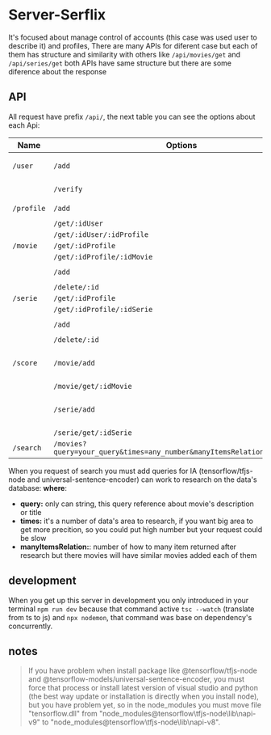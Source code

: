# Server-Serflix

It's focused about manage control of accounts (this case was used user to describe it) and profiles, There are many APIs for diferent case but each of them has structure and similarity with others like ``/api/movies/get`` and ``/api/series/get`` both APIs have same structure but 
there are some diference about the response

## API

All request have prefix ``/api/``, the next table you can see the options about each Api: 

| Name | Options | Parameters|
|----------|---------|-----------|
| ``/user`` | ``/add``   | ``username, email, password`` |
|    | ``/verify`` | ``username, password`` |
| ``/profile`` | ``/add`` | ``user_id, name, img`` |
|| ``/get/:idUser`` | ``none`` | 
|| ``/get/:idUser/:idProfile`` | ``none`` | 
| ``/movie`` | ``/get/:idProfile`` | ``none`` |
|| ``/get/:idProfile/:idMovie`` | ``none`` |
|| ``/add`` | ``profile_id, movie_id`` |
|| ``/delete/:id`` | ``none`` |
| ``/serie`` | ``/get/:idProfile`` | ``none`` |
|| ``/get/:idProfile/:idSerie`` | ``none`` |
|| ``/add`` | ``profile_id, serie_id`` |
|| ``/delete/:id`` | ``none`` |
| ``/score`` | ``/movie/add`` | ``profile_id, movie_id, score, review`` |
|| ``/movie/get/:idMovie`` | ``none`` |
|| ``/serie/add`` | ``profile_id, serie_id, score, review`` |
|| ``/serie/get/:idSerie`` | ``none`` |
| ``/search`` | ``/movies?query=your_query&times=any_number&manyItemsRelation=any_number`` | ``none`` |

When you request of search you must add queries for IA (tensorflow/tfjs-node and universal-sentence-encoder) can work to research on the data's database:
**where**: 
- **query:** only can string, this query reference about movie's description or title
- **times:** it's a number of data's area to research, if you want big area to get more precition, so 
you could put high number but your request could be slow
- **manyItemsRelation:**: number of how to many item returned after research but there movies will have similar movies added each of them

## development

When you get up this server in development you only introduced in your terminal ``npm run dev``
because that command active ``tsc --watch`` (translate from ts to js) and ``npx nodemon``, that command was base on dependency's concurrently.

## notes

> If you have problem when install package like @tensorflow/tfjs-node and @tensorflow-models/universal-sentence-encoder, you must force that process or install latest version of visual studio and python (the best way update or installation is directly when you install node), but you have problem yet, so in the node_modules you must move file "tensorflow.dll" from "node_modules\@tensorflow\tfjs-node\lib\napi-v9" to "node_modules\@tensorflow\tfjs-node\lib\napi-v8".
